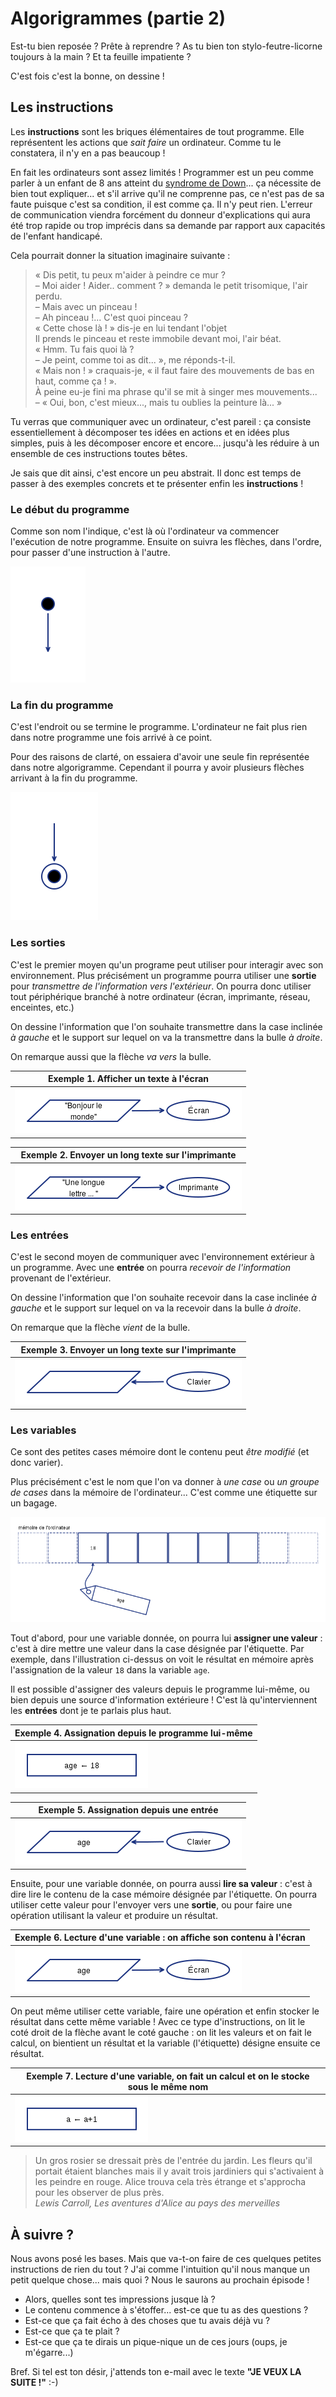 Algorigrammes (partie 2)
========================

Est-tu bien reposée ? Prête à reprendre ? As tu bien ton stylo-feutre-licorne toujours à la main ? Et ta feuille impatiente ? 

C'est fois c'est la bonne, on dessine !

Les instructions
----------------

Les __instructions__ sont les briques élémentaires de tout programme. Elle représentent les actions que _sait faire_ un ordinateur. Comme tu le constatera, il n'y en a pas beaucoup ! 

En fait les ordinateurs sont assez limités ! Programmer est un peu comme parler à un enfant de 8 ans atteint du [syndrome de Down](https://fr.wikipedia.org/wiki/Trisomie_21)... ça nécessite de bien tout expliquer... et s'il arrive qu'il ne comprenne pas, ce n'est pas de sa faute puisque c'est sa condition, il est comme ça. Il n'y peut rien. L'erreur de communication viendra forcément du donneur d'explications qui aura été trop rapide ou trop imprécis dans sa demande par rapport aux capacités de l'enfant handicapé.

Cela pourrait donner la situation imaginaire suivante : 

> « Dis petit, tu peux m'aider à peindre ce mur ? <br/>
> &ndash; Moi aider ! Aider.. comment ? » demanda le petit trisomique, l'air perdu.<br/>
> &ndash; Mais avec un pinceau ! <br/>
> &ndash; Ah pinceau !... C'est quoi pinceau ? </br>
> « Cette chose là ! » dis-je en lui tendant l'objet <br/>
> Il prends le pinceau et reste immobile devant moi, l'air béat. <br/>
> « Hmm. Tu fais quoi là ? <br/>
> &ndash; Je peint, comme toi as dit... », me réponds-t-il. <br/>
> « Mais non ! » craquais-je, « il faut faire des mouvements de bas en haut, comme ça ! ». <br/>
> À peine eu-je fini ma phrase qu'il se mit à singer mes mouvements... <br/>
> &ndash; « Oui, bon, c'est mieux..., mais tu oublies la peinture là... »

Tu verras que communiquer avec un ordinateur, c'est pareil : ça consiste essentiellement à décomposer tes idées en actions et en idées plus simples, puis à les décomposer encore et encore... jusqu'à les réduire à un ensemble de ces instructions toutes bêtes.

Je sais que dit ainsi, c'est encore un peu abstrait. Il donc est temps de passer à des exemples concrets et te présenter enfin les __instructions__ !


### Le début du programme


Comme son nom l'indique, c'est là où l'ordinateur va commencer l'exécution de notre programme.
Ensuite on suivra les flèches, dans l'ordre, pour passer d'une instruction à l'autre.

![début](04-instructions/debut.png)

### La fin du programme


C'est l'endroit ou se termine le programme. L'ordinateur ne fait plus rien dans notre programme une fois arrivé à ce point. 

Pour des raisons de clarté, on essaiera d'avoir une seule fin représentée dans notre algorigramme. Cependant il pourra y avoir plusieurs flèches arrivant à la fin du programme.

![début](04-instructions/fin.png)

### Les sorties

C'est le premier moyen qu'un programe peut utiliser pour interagir avec son environnement. Plus précisément un programme pourra utiliser une __sortie__ pour _transmettre de l'information vers l'extérieur_. On pourra donc utiliser tout périphérique branché à notre ordinateur (écran, imprimante, réseau, enceintes, etc.)

On dessine l'information que l'on souhaite transmettre dans la case inclinée _à gauche_ et le support sur lequel on va la transmettre dans la bulle _à droite_.

On remarque aussi que la flèche _va vers_ la bulle.

| Exemple 1. Afficher un texte à l'écran     |
|--------------------------------------------|
| ![début](04-instructions/sortie-ecran.png) |

| Exemple 2. Envoyer un long texte sur l'imprimante |
|---------------------------------------------------|
| ![début](04-instructions/sortie-imprimante.png)   |


### Les entrées

C'est le second moyen de communiquer avec l'environnement extérieur à un programme. Avec une __entrée__ on pourra _recevoir de l'information_ provenant de l'extérieur.

On dessine l'information que l'on souhaite recevoir dans la case inclinée _à gauche_ et le support sur lequel on va la recevoir dans la bulle _à droite_. 

On remarque que la flèche _vient_ de la bulle.

| Exemple 3. Envoyer un long texte sur l'imprimante |
|---------------------------------------------------|
| ![début](04-instructions/entree-clavier.png)      |


### Les variables

Ce sont des petites cases mémoire dont le contenu peut _être modifié_ (et donc varier). 

Plus précisément c'est le nom que l'on va donner à _une case_ ou _un groupe de cases_ dans la mémoire de l'ordinateur... C'est comme une étiquette sur un bagage.

![une variable c'est une étiquette](04-instructions/variable-etiquette.png)

Tout d'abord, pour une variable donnée, on pourra lui __assigner une valeur__ : c'est à dire mettre une valeur dans la case désignée par l'étiquette. 
Par exemple, dans l'illustration ci-dessus on voit le résultat en mémoire après l'assignation de la valeur ``18`` dans la variable ``age``.

Il est possible d'assigner des valeurs depuis le programme lui-même, ou bien depuis une source d'information extérieure ! C'est là qu'interviennent les __entrées__ dont je te parlais plus haut.

| Exemple 4. Assignation depuis le programme lui-même |
|-----------------------------------------------------|
| ![x](04-instructions/variable-depuis-programme.png) |

| Exemple 5. Assignation depuis une entrée |
|------------------------------------------|
| ![x](04-instructions/variable-depuis-entree.png) |

Ensuite, pour une variable donnée, on pourra aussi __lire sa valeur__ : c'est à dire lire le contenu de la case mémoire désignée par l'étiquette. On pourra utiliser cette valeur pour l'envoyer vers une __sortie__, ou pour faire une opération utilisant la valeur et produire un résultat.


| Exemple 6. Lecture d'une variable : on affiche son contenu à l'écran |
|-----------------------------------------------------|
| ![exemple-6](04-instructions/variable-vers-sortie.png) |

On peut même utiliser cette variable, faire une opération et enfin stocker le résultat dans cette même variable ! Avec ce type d'instructions, on lit le coté droit de la flèche avant le coté gauche : on lit les valeurs et on fait le calcul, on bientient un résultat et la variable (l'étiquette) désigne ensuite ce résultat.

| Exemple 7. Lecture d'une variable, on fait un calcul et on le stocke sous le même nom |
|-----------------------------------------------------|
| ![exemple-6](04-instructions/variable-vers-programme.png) |


> Un gros rosier se dressait près de l'entrée du jardin.
> Les fleurs qu'il portait étaient blanches mais il y avait 
> trois jardiniers qui s'activaient à les peindre en rouge.
> Alice trouva cela très étrange et s'approcha pour les observer de plus près. <br/>
> <em>Lewis Carroll, Les aventures d'Alice au pays des merveilles</em>

À suivre ?
----------

Nous avons posé les bases. Mais que va-t-on faire de ces quelques petites
instructions de rien du tout ?  J'ai comme l'intuition qu'il nous manque un
petit quelque chose... mais quoi ? Nous le saurons au prochain épisode !

* Alors, quelles sont tes impressions jusque là ?
* Le contenu commence à s'étoffer... est-ce que tu as des questions ?
* Est-ce que ça fait écho à des choses que tu avais déjà vu ?
* Est-ce que ça te plait ?
* Est-ce que ça te dirais un pique-nique un de ces jours (oups, je m'égarre...)

Bref. Si tel est ton désir, j'attends ton e-mail avec le texte __"JE VEUX LA SUITE !"__  :-)


